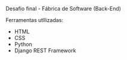 Desafio final - Fábrica de Software (Back-End)

Ferramentas utllizadas: 
- HTML
- CSS
- Python
- Django REST Framework
